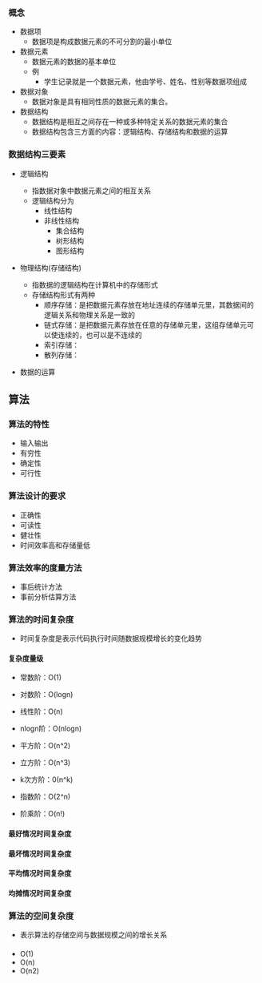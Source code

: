 
### 概念
* 数据项
    * 数据项是构成数据元素的不可分割的最小单位
* 数据元素
    * 数据元素的数据的基本单位
    * 例
        * 学生记录就是一个数据元素，他由学号、姓名、性别等数据项组成
* 数据对象
    * 数据对象是具有相同性质的数据元素的集合。
* 数据结构
    * 数据结构是相互之间存在一种或多种特定关系的数据元素的集合
    * 数据结构包含三方面的内容：逻辑结构、存储结构和数据的运算


### 数据结构三要素
* 逻辑结构
    * 指数据对象中数据元素之间的相互关系
    * 逻辑结构分为
        * 线性结构
        * 非线性结构
            * 集合结构
            * 树形结构
            * 图形结构

* 物理结构(存储结构)
    * 指数据的逻辑结构在计算机中的存储形式
    * 存储结构形式有两种
        * 顺序存储：是把数据元素存放在地址连续的存储单元里，其数据间的逻辑关系和物理关系是一致的
        * 链式存储：是把数据元素存放在任意的存储单元里，这组存储单元可以使连续的，也可以是不连续的
        * 索引存储：
        * 散列存储：
* 数据的运算

## 算法

### 算法的特性
* 输入输出
* 有穷性
* 确定性
* 可行性

### 算法设计的要求
* 正确性
* 可读性
* 健壮性
* 时间效率高和存储量低

### 算法效率的度量方法
* 事后统计方法
* 事前分析估算方法


### 算法的时间复杂度
* 时间复杂度是表示代码执行时间随数据规模增长的变化趋势

#### 复杂度量级
* 常数阶：O(1)
* 对数阶：O(logn)
* 线性阶：O(n)
* nlogn阶：O(nlogn)
* 平方阶：O(n^2)
* 立方阶：O(n^3)
* k次方阶：0(n^k)

* 指数阶：O(2^n)
* 阶乘阶：O(n!)

#### 最好情况时间复杂度
#### 最坏情况时间复杂度
#### 平均情况时间复杂度
#### 均摊情况时间复杂度

### 算法的空间复杂度
* 表示算法的存储空间与数据规模之间的增长关系


#### 
* O(1)
* O(n)
* O(n2)